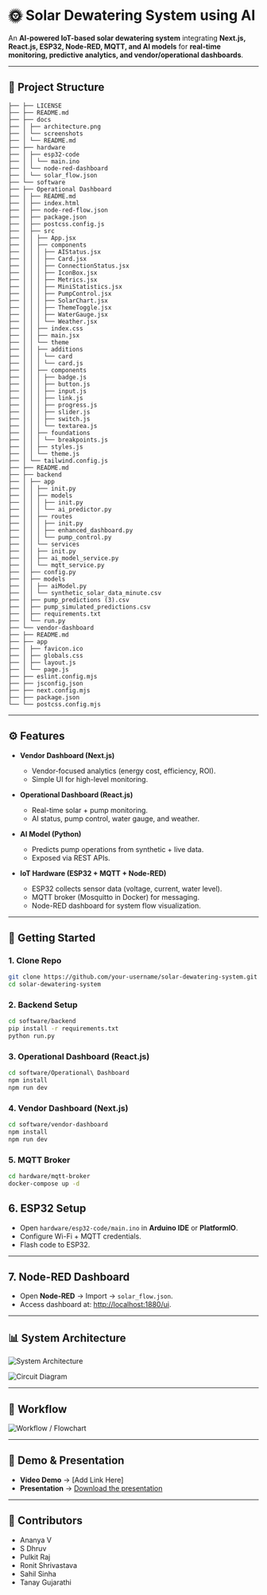 # 🌞 Solar Dewatering System using AI  

An **AI-powered IoT-based solar dewatering system** integrating **Next.js, React.js, ESP32, Node-RED, MQTT, and AI models** for **real-time monitoring, predictive analytics, and vendor/operational dashboards**.  

---

## 📂 Project Structure  

```
├── ├── LICENSE
├── ├── README.md
├── ├── docs
├── │ ├── architecture.png
├── │ └── screenshots
├── │ └── README.md
├── ├── hardware
├── │ ├── esp32-code
├── │ │ └── main.ino
├── │ └── node-red-dashboard
├── │ └── solar_flow.json
├── └── software
├── ├── Operational Dashboard
├── │ ├── README.md
├── │ ├── index.html
├── │ ├── node-red-flow.json
├── │ ├── package.json
├── │ ├── postcss.config.js
├── │ ├── src
├── │ │ ├── App.jsx
├── │ │ ├── components
├── │ │ │ ├── AIStatus.jsx
├── │ │ │ ├── Card.jsx
├── │ │ │ ├── ConnectionStatus.jsx
├── │ │ │ ├── IconBox.jsx
├── │ │ │ ├── Metrics.jsx
├── │ │ │ ├── MiniStatistics.jsx
├── │ │ │ ├── PumpControl.jsx
├── │ │ │ ├── SolarChart.jsx
├── │ │ │ ├── ThemeToggle.jsx
├── │ │ │ ├── WaterGauge.jsx
├── │ │ │ └── Weather.jsx
├── │ │ ├── index.css
├── │ │ ├── main.jsx
├── │ │ └── theme
├── │ │ ├── additions
├── │ │ │ └── card
├── │ │ │ └── card.js
├── │ │ ├── components
├── │ │ │ ├── badge.js
├── │ │ │ ├── button.js
├── │ │ │ ├── input.js
├── │ │ │ ├── link.js
├── │ │ │ ├── progress.js
├── │ │ │ ├── slider.js
├── │ │ │ ├── switch.js
├── │ │ │ └── textarea.js
├── │ │ ├── foundations
├── │ │ │ └── breakpoints.js
├── │ │ ├── styles.js
├── │ │ └── theme.js
├── │ └── tailwind.config.js
├── ├── README.md
├── ├── backend
├── │ ├── app
├── │ │ ├── init.py
├── │ │ ├── models
├── │ │ │ ├── init.py
├── │ │ │ └── ai_predictor.py
├── │ │ ├── routes
├── │ │ │ ├── init.py
├── │ │ │ ├── enhanced_dashboard.py
├── │ │ │ └── pump_control.py
├── │ │ └── services
├── │ │ ├── init.py
├── │ │ ├── ai_model_service.py
├── │ │ └── mqtt_service.py
├── │ ├── config.py
├── │ ├── models
├── │ │ ├── aiModel.py
├── │ │ └── synthetic_solar_data_minute.csv
├── │ ├── pump_predictions (3).csv
├── │ ├── pump_simulated_predictions.csv
├── │ ├── requirements.txt
├── │ └── run.py
├── └── vendor-dashboard
├── ├── README.md
├── ├── app
├── │ ├── favicon.ico
├── │ ├── globals.css
├── │ ├── layout.js
├── │ └── page.js
├── ├── eslint.config.mjs
├── ├── jsconfig.json
├── ├── next.config.mjs
├── ├── package.json
└── └── postcss.config.mjs  
```

---

## ⚙️ Features  

- **Vendor Dashboard (Next.js)**  
  - Vendor-focused analytics (energy cost, efficiency, ROI).  
  - Simple UI for high-level monitoring.  

- **Operational Dashboard (React.js)**  
  - Real-time solar + pump monitoring.  
  - AI status, pump control, water gauge, and weather.  

- **AI Model (Python)**  
  - Predicts pump operations from synthetic + live data.  
  - Exposed via REST APIs.  

- **IoT Hardware (ESP32 + MQTT + Node-RED)**  
  - ESP32 collects sensor data (voltage, current, water level).  
  - MQTT broker (Mosquitto in Docker) for messaging.  
  - Node-RED dashboard for system flow visualization.  

---

## 🚀 Getting Started  

### 1. Clone Repo  
```bash
git clone https://github.com/your-username/solar-dewatering-system.git
cd solar-dewatering-system
```
### 2. Backend Setup
```bash
cd software/backend
pip install -r requirements.txt
python run.py
```
### 3. Operational Dashboard (React.js)
```bash
cd software/Operational\ Dashboard
npm install
npm run dev
```
### 4. Vendor Dashboard (Next.js)
```bash
cd software/vendor-dashboard
npm install
npm run dev
```
### 5. MQTT Broker
```bash
cd hardware/mqtt-broker
docker-compose up -d
```
## 6. ESP32 Setup  

- Open `hardware/esp32-code/main.ino` in **Arduino IDE** or **PlatformIO**.  
- Configure Wi-Fi + MQTT credentials.  
- Flash code to ESP32.  

---

## 7. Node-RED Dashboard  

- Open **Node-RED** → Import → `solar_flow.json`.  
- Access dashboard at: [http://localhost:1880/ui](http://localhost:1880/ui).  

---

## 📊 System Architecture  

![System Architecture](docs/architecture.png)

![Circuit Diagram](docs/circuit_diagram.png)

---

## 🔄 Workflow    

![Workflow / Flowchart](docs/flow_diagram.jpg)  

---

## 🎥 Demo & Presentation  

- **Video Demo** → [Add Link Here]   
- **Presentation** → [Download the presentation](https://github.com/tantanthecodeman/sih-solar-dewatering-system/raw/main/SIH_BrainDraft_072.pptx)

---


## 👥 Contributors  

- Ananya V  
- S Dhruv  
- Pulkit Raj  
- Ronit Shrivastava  
- Sahil Sinha   
- Tanay Gujarathi
